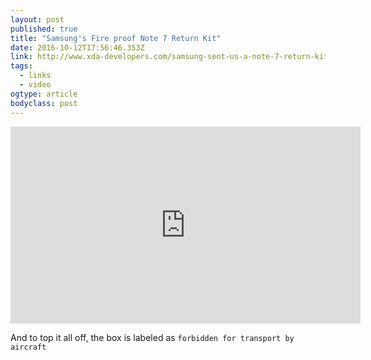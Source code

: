 ```yaml
---
layout: post 
published: true 
title: "Samsung's Fire proof Note 7 Return Kit" 
date: 2016-10-12T17:56:46.353Z 
link: http://www.xda-developers.com/samsung-sent-us-a-note-7-return-kit-with-a-thermally-insulated-box-and-safety-gloves/ 
tags:
  - links
  - video
ogtype: article 
bodyclass: post 
---
```


<iframe width="560" height="315" src="https://www.youtube.com/embed/pySvc17K2jE" frameborder="0" allowfullscreen></iframe>

And to top it all off, the box is labeled as `forbidden for transport by aircraft`
